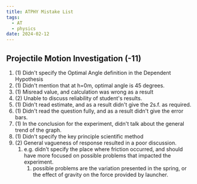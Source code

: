 ```yaml
---
title: ATPHY Mistake List
tags:
  - AT
  - physics
date: 2024-02-12
---
```

## Projectile Motion Investigation (-11)
1. (1) Didn't specify the Optimal Angle definition in the Dependent Hypothesis
2. (1) Didn't mention that at h=0m, optimal angle is 45 degrees.
3. (1) Misread value, and calculation was wrong as a result
4. (2) Unable to discuss reliability of student's results.
5. (1) Didn't read estimate, and as a result didn't give the 2s.f. as required.
6. (1) Didn't read the question fully, and as a result didn't give the error bars.
7. (1) In the conclusion for the experiment, didn't talk about the general trend of the graph.
8. (1) Didn't specify the key principle scientific method
9. (2) General vagueness of response resulted in a poor discussion.
	1. e.g. didn't specify the place where friction occurred, and should have more focused on possible problems that impacted the experiment.
		1. possible problems are the variation presented in the spring, or the effect of gravity on the force provided by launcher.